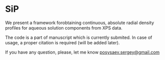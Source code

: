 # SiP
We  present  a  framework forobtaining continuous, absolute radial density profiles for aqueous solution components from XPS data.

The code is a part of manuscript which is currently submited. In case of usage, a proper citation is required (will be added later). 

If you have any question, please, let me know posysaev.sergey@gmail.com
